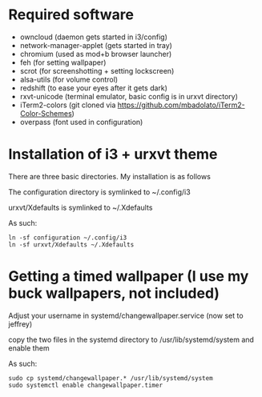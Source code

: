 # Required software
* owncloud (daemon gets started in i3/config)
* network-manager-applet (gets started in tray)
* chromium (used as mod+b browser launcher)
* feh (for setting wallpaper)
* scrot (for screenshotting + setting lockscreen)
* alsa-utils (for volume control)
* redshift (to ease your eyes after it gets dark)
* rxvt-unicode (terminal emulator, basic config is in urxvt directory)
* iTerm2-colors (git cloned via https://github.com/mbadolato/iTerm2-Color-Schemes)
* overpass (font used in configuration)

# Installation of i3 + urxvt theme
There are three basic directories. My installation is as follows


The configuration directory is symlinked to ~/.config/i3

urxvt/Xdefaults is symlinked to ~/.Xdefaults

As such:
```
ln -sf configuration ~/.config/i3
ln -sf urxvt/Xdefaults ~/.Xdefaults
```

# Getting a timed wallpaper (I use my buck wallpapers, not included)
Adjust your username in systemd/changewallpaper.service (now set to jeffrey)

copy the two files in the systemd directory to /usr/lib/systemd/system and enable them


As such:
```
sudo cp systemd/changewallpaper.* /usr/lib/systemd/system
sudo systemctl enable changewallpaper.timer
```
